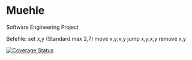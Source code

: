 # Muehle
Software Engineering Project

Befehle:
set x,y (Standard max 2,7)
move x,y;x,y
jump x,y;x,y
remove x,y


[![Coverage Status](https://coveralls.io/repos/github/Ciiilas/Muehle/badge.svg?branch=main)](https://coveralls.io/github/Ciiilas/Muehle?branch=main)
